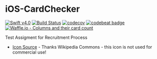 # iOS-CardChecker

[![Swift v4.0](https://img.shields.io/badge/swift-v4.0-orange.svg)](https://developer.apple.com/library/content/documentation/Swift/Conceptual/Swift_Programming_Language/index.html)
[![Build Status](https://travis-ci.com/Drwalcore/NGuru-iOS-CardChecker.svg?token=pwXHY5CJ9wFh2N6qzKq4&branch=master)](https://travis-ci.com/Drwalcore/NGuru-iOS-CardChecker)
[![codecov](https://codecov.io/gh/Drwalcore/NGuru-iOS-CardChecker/branch/master/graph/badge.svg?token=MObKZs2LoQ)](https://codecov.io/gh/Drwalcore/NGuru-iOS-CardChecker)
[![codebeat badge](https://codebeat.co/badges/abe5c7e5-d94f-4a22-bd73-30e4ab8d89e4)](https://codebeat.co/a/michal-czerniakowski/projects/github-com-drwalcore-nguru-ios-cardchecker-master)
[![Waffle.io - Columns and their card count](https://badge.waffle.io/79897f63caeb144f64bbb7e12a21de97309d216a5e1793db7471c81f3466e6d7.svg?columns=all)](https://waffle.io/Drwalcore/NGuru-iOS-CardChecker)


Test Assigment for Recruitment Process

* [Icon Source] - Thanks Wikipedia Commons - this icon is not used for commercial use!

   [Icon Source]: <https://upload.wikimedia.org/wikipedia/commons/thumb/d/d2/Circle-icons-creditcard.svg/2000px-Circle-icons-creditcard.svg.png>
